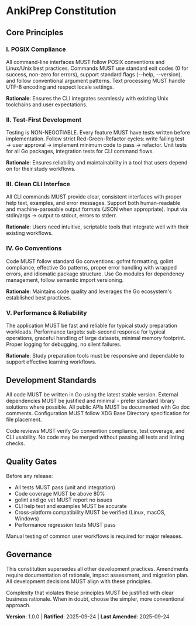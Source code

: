 <!--
Sync Impact Report:
- Version change: template → 1.0.0 (initial creation)
- Modified principles: All principles defined for Go CLI application
- Added sections: Core Principles, Development Standards, Quality Gates, Governance
- Removed sections: None (initial creation)
- Templates requiring updates: ✅ aligned with plan-template.md, spec-template.md, tasks-template.md
- Follow-up TODOs: None
-->

# AnkiPrep Constitution

## Core Principles

### I. POSIX Compliance

All command-line interfaces MUST follow POSIX conventions and Linux/Unix best practices.
Commands MUST use standard exit codes (0 for success, non-zero for errors), support
standard flags (--help, --version), and follow conventional argument patterns.
Text processing MUST handle UTF-8 encoding and respect locale settings.

**Rationale**: Ensures the CLI integrates seamlessly with existing Unix toolchains
and user expectations.

### II. Test-First Development

Testing is NON-NEGOTIABLE. Every feature MUST have tests written before implementation.
Follow strict Red-Green-Refactor cycles: write failing test → user approval →
implement minimum code to pass → refactor. Unit tests for all Go packages,
integration tests for CLI command flows.

**Rationale**: Ensures reliability and maintainability in a tool that users depend on
for their study workflows.

### III. Clean CLI Interface

All CLI commands MUST provide clear, consistent interfaces with proper help text,
examples, and error messages. Support both human-readable and machine-parseable output
formats (JSON when appropriate). Input via stdin/args → output to stdout,
errors to stderr.

**Rationale**: Users need intuitive, scriptable tools that integrate well with
their existing workflows.

### IV. Go Conventions

Code MUST follow standard Go conventions: gofmt formatting, golint compliance,
effective Go patterns, proper error handling with wrapped errors, and idiomatic
package structure. Use Go modules for dependency management, follow semantic
import versioning.

**Rationale**: Maintains code quality and leverages the Go ecosystem's established
best practices.

### V. Performance & Reliability

The application MUST be fast and reliable for typical study preparation workloads.
Performance targets: sub-second response for typical operations, graceful handling
of large datasets, minimal memory footprint. Proper logging for debugging,
no silent failures.

**Rationale**: Study preparation tools must be responsive and dependable to support
effective learning workflows.

## Development Standards

All code MUST be written in Go using the latest stable version. External dependencies
MUST be justified and minimal - prefer standard library solutions where possible.
All public APIs MUST be documented with Go doc comments. Configuration MUST follow
XDG Base Directory specification for file placement.

Code reviews MUST verify Go convention compliance, test coverage, and CLI usability.
No code may be merged without passing all tests and linting checks.

## Quality Gates

Before any release:

- All tests MUST pass (unit and integration)
- Code coverage MUST be above 80%
- golint and go vet MUST report no issues
- CLI help text and examples MUST be accurate
- Cross-platform compatibility MUST be verified (Linux, macOS, Windows)
- Performance regression tests MUST pass

Manual testing of common user workflows is required for major releases.

## Governance

This constitution supersedes all other development practices. Amendments require
documentation of rationale, impact assessment, and migration plan. All development
decisions MUST align with these principles.

Complexity that violates these principles MUST be justified with clear business
rationale. When in doubt, choose the simpler, more conventional approach.

**Version**: 1.0.0 | **Ratified**: 2025-09-24 | **Last Amended**: 2025-09-24
